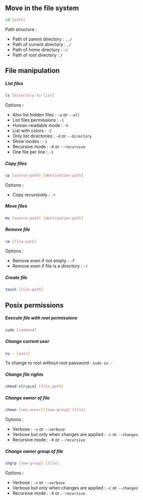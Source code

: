 ## Move in the file system

```bash
cd [path]
```

Path structure :
- Path of parent directory : ``../``
- Path of current directory : ``./``
- Path of home directory : ``~/``
- Path of root directory : ``/``

## File manipulation

##### List files

```bash
ls [directory-to-list]
```

Options : 
- Also list hidden files : ``-a`` or ``--all``
- List files permissions : ``-l``
- Human-readable mode : ``-h``
- List with colors : ``-C``
- Only list directories : ``-d`` or ``--directory``
- Show inodes : ``-i``
- Recursive mode : ``-R`` or ``--recursive``
- One file per line : ``-1``

##### Copy files

```bash
cp [source-path] [destination-path]
```

Options : 
- Copy recursively : ``-r``

##### Move files

```bash
mv [source-path] [destination-path]
```


##### Remove file

```bash
rm [file-path]
```

Options : 
- Remove even if not empty : ``-f``
- Remove even if file is a directory : ``-r``

##### Create file

```bash
touch [file-path]
```

## Posix permissions

##### Execute file with root permissions

```bash
sudo [command]
```

##### Change current user

```bash
su - [user]
```

To change to root without root password : ``sudo su -``

##### Change file rights

```bash
chmod +[r;w;x] [file-path]
```

##### Change owner of file

```bash
chown [new-owner]:[new-group] [file]
```

Options : 
- Verbose : ``-v`` or ``--verbose``
- Verbose but only when changes are applied : ``-c`` or ``--changes``
- Recursive mode : ``-R`` or ``--recursive``

##### Change owner group of file

```bash
chgrp [new-group] [file]
```

Options : 
- Verbose : ``-v`` or ``--verbose``
- Verbose but only when changes are applied : ``-c`` or ``--changes``
- Recursive mode : ``-R`` or ``--recursive``